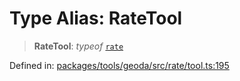 # Type Alias: RateTool

> **RateTool**: *typeof* [`rate`](../variables/rate.md)

Defined in: [packages/tools/geoda/src/rate/tool.ts:195](https://github.com/GeoDaCenter/openassistant/blob/0f7bf760e453a1735df9463dc799b04ee2f630fd/packages/tools/geoda/src/rate/tool.ts#L195)
